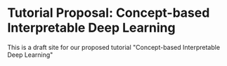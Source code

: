 # Tutorial Proposal: Concept-based Interpretable Deep Learning

This is a draft site for our proposed tutorial "Concept-based Interpretable Deep Learning"